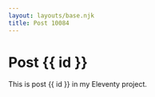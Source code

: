 ```yaml
---
layout: layouts/base.njk
title: Post 10084
---
```


# Post {{ id }}

This is post {{ id }} in my Eleventy project.
